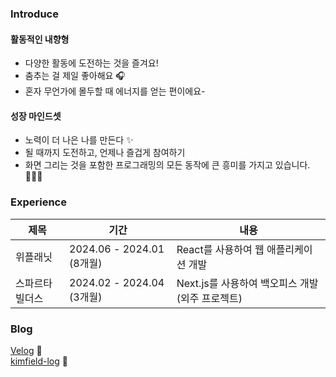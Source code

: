 ### Introduce

#### 활동적인 내향형
- 다양한 활동에 도전하는 것을 즐겨요! 
- 춤추는 걸 제일 좋아해요 🎧
- 혼자 무언가에 몰두할 때 에너지를 얻는 편이에요-

#### 성장 마인드셋
- 노력이 더 나은 나를 만든다 ✨
- 될 때까지 도전하고, 언제나 즐겁게 참여하기
- 화면 그리는 것을 포함한 프로그래밍의 모든 동작에 큰 흥미를 가지고 있습니다. 👩🏻‍💻

### Experience
|제목|기간|내용|
|---|---|---|
|위플래닛|2024.06 - 2024.01 (8개월)|React를 사용하여 웹 애플리케이션 개발|
|스파르타빌더스|2024.02 - 2024.04 (3개월)|Next.js를 사용하여 백오피스 개발 (외주 프로젝트)|

###  Blog 
[Velog](https://velog.io/@kimfield/posts) 📝 <br />
[kimfield-log](https://github.com/kimfield98/kimfield-log/blob/main/00-Notes/README.md) 📝